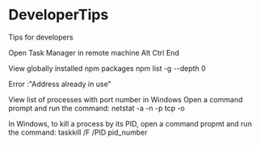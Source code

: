 # DeveloperTips
Tips for developers


Open Task Manager in remote machine
Alt Ctrl End

View globally installed npm packages
npm list -g --depth 0

Error :"Address already in use"

View list of processes with port number in Windows
Open a command prompt and run the command:
netstat -a -n -p tcp -o

In Windows, to kill a process by its PID, open a command propmt and run the command:
taskkill /F /PID pid_number




